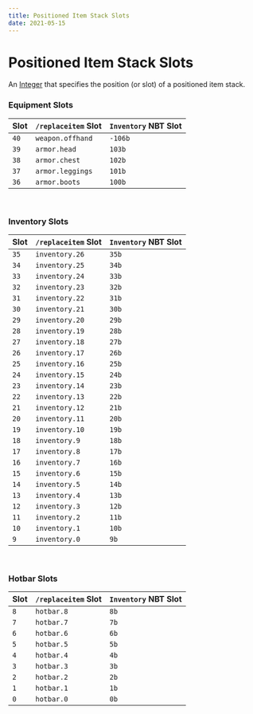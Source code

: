 ```yaml
---
title: Positioned Item Stack Slots
date: 2021-05-15
---
```

# Positioned Item Stack Slots

An [Integer](../data_types/integer.md) that specifies the position (or slot) of a positioned item stack.


### Equipment Slots

  Slot  |  `/replaceitem` Slot  |  `Inventory` NBT Slot  
--------|-----------------------|-------------------------
  `40`  |  `weapon.offhand`     |  `-106b`
  `39`  |  `armor.head`         |  `103b`
  `38`  |  `armor.chest`        |  `102b`
  `37`  |  `armor.leggings`     |  `101b`
  `36`  |  `armor.boots`        |  `100b`

<br>


### Inventory Slots

  Slot  |  `/replaceitem` Slot  |  `Inventory` NBT Slot  
--------|-----------------------|-------------------------
  `35`  |  `inventory.26`       |  `35b`
  `34`  |  `inventory.25`       |  `34b`
  `33`  |  `inventory.24`       |  `33b`
  `32`  |  `inventory.23`       |  `32b`
  `31`  |  `inventory.22`       |  `31b`
  `30`  |  `inventory.21`       |  `30b`
  `29`  |  `inventory.20`       |  `29b`
  `28`  |  `inventory.19`       |  `28b`
  `27`  |  `inventory.18`       |  `27b`
  `26`  |  `inventory.17`       |  `26b`
  `25`  |  `inventory.16`       |  `25b`
  `24`  |  `inventory.15`       |  `24b`
  `23`  |  `inventory.14`       |  `23b`
  `22`  |  `inventory.13`       |  `22b`
  `21`  |  `inventory.12`       |  `21b`
  `20`  |  `inventory.11`       |  `20b`
  `19`  |  `inventory.10`       |  `19b`
  `18`  |  `inventory.9`        |  `18b`
  `17`  |  `inventory.8`        |  `17b`
  `16`  |  `inventory.7`        |  `16b`
  `15`  |  `inventory.6`        |  `15b`
  `14`  |  `inventory.5`        |  `14b`
  `13`  |  `inventory.4`        |  `13b`
  `12`  |  `inventory.3`        |  `12b`
  `11`  |  `inventory.2`        |  `11b`
  `10`  |  `inventory.1`        |  `10b`
  `9`   |  `inventory.0`        |  `9b`

<br>

### Hotbar Slots

  Slot  |  `/replaceitem` Slot  |  `Inventory` NBT Slot  
--------|-----------------------|-------------------------
  `8`   |  `hotbar.8`           |  `8b`
  `7`   |  `hotbar.7`           |  `7b`
  `6`   |  `hotbar.6`           |  `6b`
  `5`   |  `hotbar.5`           |  `5b`
  `4`   |  `hotbar.4`           |  `4b`
  `3`   |  `hotbar.3`           |  `3b`
  `2`   |  `hotbar.2`           |  `2b`
  `1`   |  `hotbar.1`           |  `1b`
  `0`   |  `hotbar.0`           |  `0b`